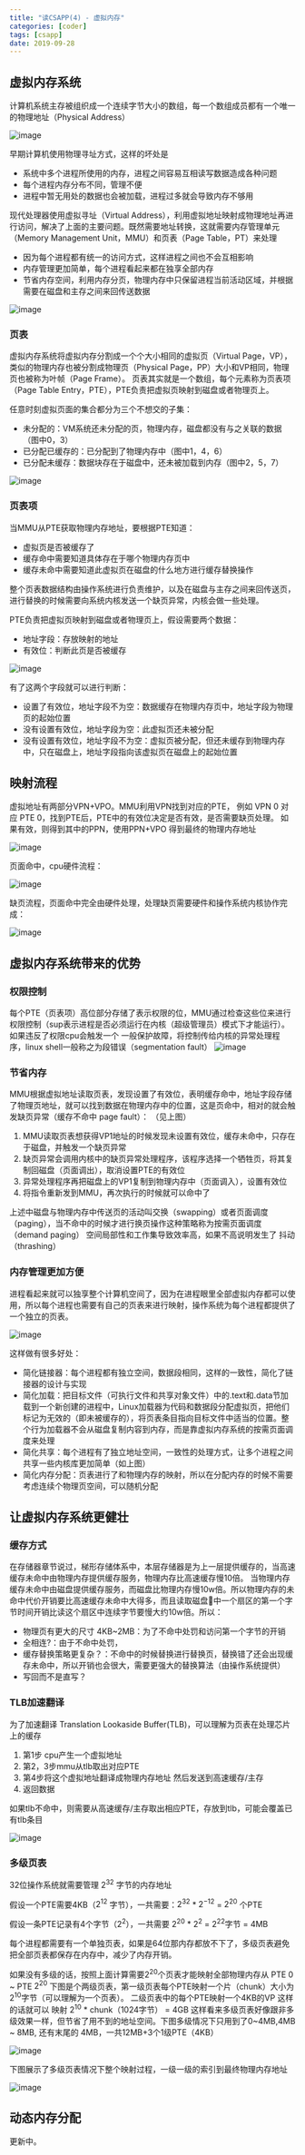 ```yaml
---
title: "读CSAPP(4) - 虚拟内存"
categories: [coder]
tags: [csapp]
date: 2019-09-28
---
```


## 虚拟内存系统
计算机系统主存被组织成一个连续字节大小的数组，每一个数组成员都有一个唯一的物理地址（Physical Address）

![image](../../../img/csapp-vm01.png)

早期计算机使用物理寻址方式，这样的坏处是

- 系统中多个进程所使用的内存，进程之间容易互相读写数据造成各种问题
- 每个进程内存分布不同，管理不便
- 进程中暂无用处的数据也会被加载，进程过多就会导致内存不够用


现代处理器使用虚拟寻址（Virtual Address），利用虚拟地址映射成物理地址再进行访问，解决了上面的主要问题。既然需要地址转换，这就需要内存管理单元（Memory Management Unit，MMU）和页表（Page Table，PT）来处理

- 因为每个进程都有统一的访问方式，这样进程之间也不会互相影响
- 内存管理更加简单，每个进程看起来都在独享全部内存
- 节省内存空间，利用内存分页，物理内存中只保留进程当前活动区域，并根据需要在磁盘和主存之间来回传送数据

![image](../../../img/csapp-vm02.png)

### 页表
虚拟内存系统将虚拟内存分割成一个个大小相同的虚拟页（Virtual Page，VP），类似的物理内存也被分割成物理页（Physical Page，PP）大小和VP相同，物理页也被称为叶帧（Page Frame）。
页表其实就是一个数组，每个元素称为页表项（Page Table Entry，PTE），PTE负责把虚拟页映射到磁盘或者物理页上。

任意时刻虚拟页面的集合都分为三个不想交的子集：

- 未分配的：VM系统还未分配的页，物理内存，磁盘都没有与之关联的数据（图中0，3）
- 已分配已缓存的：已分配到了物理内存中（图中1，4，6）
- 已分配未缓存：数据块存在于磁盘中，还未被加载到内存（图中2，5，7）

![image](../../../img/csapp-vm03.png)

### 页表项
当MMU从PTE获取物理内存地址，要根据PTE知道：

- 虚拟页是否被缓存了
- 缓存命中需要知道具体存在于哪个物理内存页中
- 缓存未命中需要知道此虚拟页在磁盘的什么地方进行缓存替换操作

整个页表数据结构由操作系统进行负责维护，以及在磁盘与主存之间来回传送页，进行替换的时候需要向系统内核发送一个缺页异常，内核会做一些处理。

PTE负责把虚拟页映射到磁盘或者物理页上，假设需要两个数据：
- 地址字段：存放映射的地址
- 有效位：判断此页是否被缓存

![image](../../../img/csapp-vm04.png)

有了这两个字段就可以进行判断：

- 设置了有效位，地址字段不为空：数据缓存在物理内存页中，地址字段为物理页的起始位置
- 没有设置有效位，地址字段为空：此虚拟页还未被分配
- 没有设置有效位，地址字段不为空：虚拟页被分配，但还未缓存到物理内存中，只在磁盘上，地址字段指向该虚拟页在磁盘上的起始位置


## 映射流程
虚拟地址有两部分VPN+VPO。MMU利用VPN找到对应的PTE， 例如 VPN 0 对应 PTE 0，找到PTE后，PTE中的有效位决定是否有效，是否需要缺页处理。
如果有效，则得到其中的PPN，使用PPN+VPO 得到最终的物理内存地址

![image](../../../img/csapp-vm07.png)

页面命中，cpu硬件流程：

![image](../../../img/csapp-vm08.png)

缺页流程，页面命中完全由硬件处理，处理缺页需要硬件和操作系统内核协作完成：

![image](../../../img/csapp-vm09.png)

## 虚拟内存系统带来的优势
### 权限控制
每个PTE（页表项）高位部分存储了表示权限的位，MMU通过检查这些位来进行权限控制（sup表示进程是否必须运行在内核（超级管理员）模式下才能运行）。
如果违反了权限cpu会触发一个 一般保护故障，将控制传给内核的异常处理程序，linux shell一般称之为段错误（segmentation fault）
![image](../../../img/csapp-vm06.png)

### 节省内存
MMU根据虚拟地址读取页表，发现设置了有效位，表明缓存命中，地址字段存储了物理页地址，就可以找到数据在物理内存中的位置，这是页命中，相对的就会触发缺页异常（缓存不命中 page fault）：
（见上图）

  1. MMU读取页表想获得VP1地址的时候发现未设置有效位，缓存未命中，只存在于磁盘，并触发一个缺页异常
  2. 缺页异常会调用内核中的缺页异常处理程序，该程序选择一个牺牲页，将其复制回磁盘（页面调出），取消设置PTE的有效位
  3. 异常处理程序再把磁盘上的VP1复制到物理内存中（页面调入），设置有效位
  4. 将指令重新发到MMU，再次执行的时候就可以命中了

上述中磁盘与物理内存中传送页的活动叫交换（swapping）或者页面调度（paging），当不命中的时候才进行换页操作这种策略称为按需页面调度（demand paging）
空间局部性和工作集导致效率高，如果不高说明发生了 抖动（thrashing）

### 内存管理更加方便
进程看起来就可以独享整个计算机空间了，因为在进程眼里全部虚拟内存都可以使用，所以每个进程也需要有自己的页表来进行映射，操作系统为每个进程都提供了一个独立的页表。

![image](../../../img/csapp-vm05.png)

这样做有很多好处：

- 简化链接器：每个进程都有独立空间，数据段相同，这样的一致性，简化了链接器的设计与实现
- 简化加载：把目标文件（可执行文件和共享对象文件）中的.text和.data节加载到一个新创建的进程中，Linux加载器为代码和数据段分配虚拟页，把他们标记为无效的（即未被缓存的），将页表条目指向目标文件中适当的位置。整个行为加载器不会从磁盘复制内容到内存，而是靠虚拟内存系统的按需页面调度来处理
- 简化共享：每个进程有了独立地址空间，一致性的处理方式，让多个进程之间共享一些内核库更加简单（如上图）
- 简化内存分配：页表进行了和物理内存的映射，所以在分配内存的时候不需要考虑连续个物理页空间，可以随机分配


## 让虚拟内存系统更健壮
### 缓存方式
在存储器章节说过，梯形存储体系中，本层存储器是为上一层提供缓存的，当高速缓存未命中由物理内存提供缓存服务，物理内存比高速缓存慢10倍。
当物理内存缓存未命中由磁盘提供缓存服务，而磁盘比物理内存慢10w倍。所以物理内存的未命中代价开销要比高速缓存未命中大得多，而且读取磁盘中一个扇区的第一个字节时间开销比读这个扇区中连续字节要慢大约10w倍。所以：

- 物理页有更大的尺寸 4KB~2MB：为了不命中处罚和访问第一个字节的开销
- 全相连?：由于不命中处罚，
- 缓存替换策略更复杂？：不命中的时候替换进行替换页，替换错了还会出现缓存未命中，所以开销也会很大，需要更强大的替换算法（由操作系统提供）
- 写回而不是直写？


### TLB加速翻译
为了加速翻译 Translation Lookaside Buffer(TLB)，可以理解为页表在处理芯片上的缓存

1. 第1步 cpu产生一个虚拟地址
2. 第2，3步mmu从tlb取出对应PTE
3. 第4步将这个虚拟地址翻译成物理内存地址 然后发送到高速缓存/主存
4. 返回数据

如果tlb不命中，则需要从高速缓存/主存取出相应PTE，存放到tlb，可能会覆盖已有tlb条目

![image](../../../img/csapp-vm10.png)

### 多级页表
32位操作系统就需要管理 $2^{32}$ 字节的内存地址

假设一个PTE需要4KB（$2 ^ {12}$ 字节），一共需要：$2^{32}$ * $2^{-12}$ = $2^{20}$ 个PTE

假设一条PTE记录有4个字节（$2^2$），一共需要 $2^{20}$ * $2^2$ = $2^{22}$字节 = 4MB

每个进程都需要有一个单独页表，如果是64位那内存都放不下了，多级页表避免把全部页表都保存在内存中，减少了内存开销。

如果没有多级的话，按照上面计算需要$2^{20}$个页表才能映射全部物理内存从 PTE 0 ~ PTE $2^{20}$
下图是个两级页表，第一级页表每个PTE映射一个片（chunk）大小为$2^{10}$字节（可以理解为一个页表）。
二级页表中的每个PTE映射一个4KB的VP
这样的话就可以 映射 $2^{10}$ * chunk（1024字节） = 4GB 
这样看来多级页表好像跟非多级效果一样，但节省了用不到的地址空间。下图多级情况下只用到了0~4MB,4MB ~ 8MB, 还有末尾的 4MB，一共12MB+3个1级PTE（4KB）

![image](../../../img/csapp-vm11.png)

下图展示了多级页表情况下整个映射过程，一级一级的索引到最终物理内存地址

![image](../../../img/csapp-vm12.png)

## 动态内存分配
更新中。
